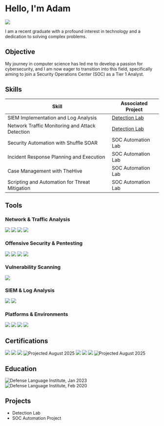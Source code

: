 # Hello, I'm Adam 
<a href="https://linkedin.com/in/adam-valle/"><img src="https://img.shields.io/badge/-LinkedIn-0072b1?&style=for-the-badge&logo=linkedin&logoColor=white" /></a>

I am a recent graduate with a profound interest in technology and a dedication to solving complex problems.

## Objective

My journey in computer science has led me to develop a passion for cybersecurity, and I am now eager to transition into this field, specifically aiming to join a Security Operations Center (SOC) as a Tier 1 Analyst.

## Skills

| Skill                                         | Associated Project         |
|-----------------------------------------------|----------------------------|
| SIEM Implementation and Log Analysis          | <a href="https://google.com">Detection Lab</a>|
| Network Traffic Monitoring and Attack Detection | <a href="https://google.com">Detection Lab</a>|
| Security Automation with Shuffle SOAR         | SOC Automation Lab|
| Incident Response Planning and Execution      | SOC Automation Lab|
| Case Management with TheHive                  | SOC Automation Lab|
| Scripting and Automation for Threat Mitigation | SOC Automation Lab|

## Tools


### Network & Traffic Analysis
<div>
    <img src="https://img.shields.io/badge/-Wireshark-1679A7?&style=for-the-badge&logo=Wireshark&logoColor=white" />
    <img src="https://img.shields.io/badge/-tcpdump-555555?&style=for-the-badge&logo=Wireshark&logoColor=white" />
    <img src="https://img.shields.io/badge/-Nmap-004F84?&style=for-the-badge&logo=Nmap&logoColor=white" />
    <img src="https://img.shields.io/badge/-Zeek-999999?&style=for-the-badge&logo=Wireshark&logoColor=white" />
</div>

### Offensive Security & Pentesting
<div>
    <img src="https://img.shields.io/badge/-Metasploit-5F0F40?&style=for-the-badge&logo=Metasploit&logoColor=white" />
    <img src="https://img.shields.io/badge/-Burp_Suite-FF6F00?&style=for-the-badge&logo=PortSwigger&logoColor=white" />
    <img src="https://img.shields.io/badge/-hashcat-9A9A9A?&style=for-the-badge&logo=Hashcat&logoColor=white" />
    <img src="https://img.shields.io/badge/-John_the_Ripper-666666?&style=for-the-badge&logo=Hashcat&logoColor=white" />
</div>

### Vulnerability Scanning
<div>
    <img src="https://img.shields.io/badge/-Nessus-44A1A0?&style=for-the-badge&logo=Tenable&logoColor=white" />
</div>

### SIEM & Log Analysis
<div>
    <img src="https://img.shields.io/badge/-Splunk-000000?&style=for-the-badge&logo=Splunk&logoColor=white" />
    <img src="https://img.shields.io/badge/-Security_Onion-8C2E5E?&style=for-the-badge&logo=Security-Onion&logoColor=white" />
</div>

### Platforms & Environments
<div>
    <img src="https://img.shields.io/badge/-Linux-000000?&style=for-the-badge&logo=Linux&logoColor=white" />
    <img src="https://img.shields.io/badge/-Windows-0078D6?&style=for-the-badge&logo=Windows&logoColor=white" />
    <img src="https://img.shields.io/badge/-VMware-607078?&style=for-the-badge&logo=VMware&logoColor=white" />
    <img src="https://img.shields.io/badge/-VirtualBox-183A61?&style=for-the-badge&logo=VirtualBox&logoColor=white" />
</div>

## Certifications

<div>
<!-- GIAC Certs -->
<img src="https://img.shields.io/badge/-GCIH-blue?&style=for-the-badge&logo=GIAC&logoColor=white" />
<img src="https://img.shields.io/badge/-GSEC-blue?&style=for-the-badge&logo=GIAC&logoColor=white" />
<img src="https://img.shields.io/badge/-GFACT-blue?&style=for-the-badge&logo=GIAC&logoColor=white" />
<img src="https://img.shields.io/badge/-GPEN-lightgrey?&style=for-the-badge&logo=GIAC&logoColor=white" title="Projected August 2025" />

<!-- Google Certs -->
<img src="https://img.shields.io/badge/-Google%20Cybersecurity-4285F4?&style=for-the-badge&logo=Google&logoColor=white" />
<img src="https://img.shields.io/badge/-Google%20IT%20Support-34A853?&style=for-the-badge&logo=Google&logoColor=white" />
<img src="https://img.shields.io/badge/-Cloud%20Security-FFBB00?&style=for-the-badge&logo=Google%20Cloud&logoColor=white" />

<!-- SANS Certificate -->
<img src="https://img.shields.io/badge/-SANS%20Applied%20Cybersecurity-lightgrey?&style=for-the-badge&logo=SANS&logoColor=white" title="Projected August 2025" />
</div>

## Education

<img src="https://img.shields.io/badge/-B.A.%20Korean-002855?&style=for-the-badge&logo=OpenAI&logoColor=white" title="Defense Language Institute, Jan 2023" />
<img src="https://img.shields.io/badge/-A.A.%20Korean-00417A?&style=for-the-badge&logo=OpenAI&logoColor=white" title="Defense Language Institute, Feb 2020" />

## Projects
- Detection Lab
- SOC Automation Project
